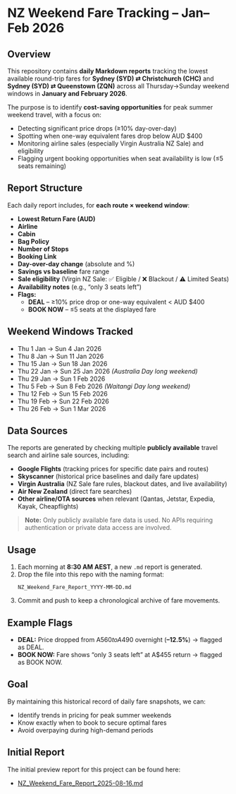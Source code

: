 # NZ Weekend Fare Tracking – Jan–Feb 2026

## Overview
This repository contains **daily Markdown reports** tracking the lowest available round-trip fares for **Sydney (SYD) ⇄ Christchurch (CHC)** and **Sydney (SYD) ⇄ Queenstown (ZQN)** across all Thursday→Sunday weekend windows in **January and February 2026**.

The purpose is to identify **cost-saving opportunities** for peak summer weekend travel, with a focus on:
- Detecting significant price drops (≥10% day-over-day)
- Spotting when one-way equivalent fares drop below AUD $400
- Monitoring airline sales (especially Virgin Australia NZ Sale) and eligibility
- Flagging urgent booking opportunities when seat availability is low (≤5 seats remaining)

## Report Structure
Each daily report includes, for **each route × weekend window**:
- **Lowest Return Fare (AUD)**  
- **Airline**  
- **Cabin**  
- **Bag Policy**  
- **Number of Stops**  
- **Booking Link**  
- **Day-over-day change** (absolute and %)  
- **Savings vs baseline** fare range  
- **Sale eligibility** (Virgin NZ Sale: ✅ Eligible / ❌ Blackout / ⚠️ Limited Seats)  
- **Availability notes** (e.g., “only 3 seats left”)  
- **Flags:**  
  - **DEAL** – ≥10% price drop or one-way equivalent < AUD $400  
  - **BOOK NOW** – ≤5 seats at the displayed fare

## Weekend Windows Tracked
- Thu 1 Jan → Sun 4 Jan 2026
- Thu 8 Jan → Sun 11 Jan 2026
- Thu 15 Jan → Sun 18 Jan 2026
- Thu 22 Jan → Sun 25 Jan 2026 *(Australia Day long weekend)*
- Thu 29 Jan → Sun 1 Feb 2026
- Thu 5 Feb → Sun 8 Feb 2026 *(Waitangi Day long weekend)*
- Thu 12 Feb → Sun 15 Feb 2026
- Thu 19 Feb → Sun 22 Feb 2026
- Thu 26 Feb → Sun 1 Mar 2026

## Data Sources
The reports are generated by checking multiple **publicly available** travel search and airline sale sources, including:
- **Google Flights** (tracking prices for specific date pairs and routes)
- **Skyscanner** (historical price baselines and daily fare updates)
- **Virgin Australia** (NZ Sale fare rules, blackout dates, and live availability)
- **Air New Zealand** (direct fare searches)
- **Other airline/OTA sources** when relevant (Qantas, Jetstar, Expedia, Kayak, Cheapflights)

> **Note:** Only publicly available fare data is used. No APIs requiring authentication or private data access are involved.

## Usage
1. Each morning at **8:30 AM AEST**, a new `.md` report is generated.
2. Drop the file into this repo with the naming format:
   ```
   NZ_Weekend_Fare_Report_YYYY-MM-DD.md
   ```
3. Commit and push to keep a chronological archive of fare movements.

## Example Flags
- **DEAL:** Price dropped from A$560 to A$490 overnight (**–12.5%**) → flagged as DEAL.
- **BOOK NOW:** Fare shows “only 3 seats left” at A$455 return → flagged as BOOK NOW.

## Goal
By maintaining this historical record of daily fare snapshots, we can:
- Identify trends in pricing for peak summer weekends
- Know exactly when to book to secure optimal fares
- Avoid overpaying during high-demand periods

## Initial Report
The initial preview report for this project can be found here:
- [NZ_Weekend_Fare_Report_2025-08-16.md](NZ_Weekend_Fare_Report_2025-08-16.md)
